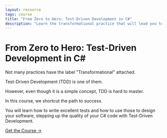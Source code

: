 ```yaml
---
layout: resource
tags: course
title: "From Zero to Hero: Test-Driven Development in C#"
description: "Learn the transformational practice that will lead you to simple code, high quality and peace of mind."
---
```


<h1>From Zero to Hero: Test-Driven Development in C#</h1>

Not many practices have the label "Transformational" attached.

Test-Driven Development (TDD) is one of them.

However, even though it is a simple concept, TDD is hard to master.

In this course, we shortcut the path to success.

You will learn how to write excellent tests and how to use those to design your software, stepping up the quality of your C# code with Test-Driven Development.

<div class="mt-5">
    <a class="text-primary hover:text-secondary" href="https://dometrain.com/course/from-zero-to-hero-test-driven-development-tdd-csharp?affcode=1115529_k5a22dj8">Get the Course →</a>
</div>
